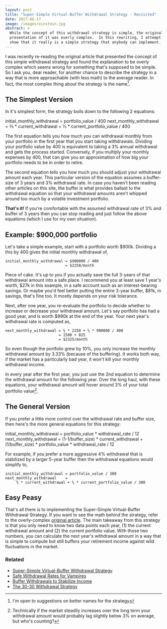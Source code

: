 ```yaml
---
layout: post
title: "Super-Simple Virtual-Buffer Withdrawal Strategy - Revisited"
date: 2017-06-17
image: /images/einstein.jpg
abstract: >
  While the concept of this withdrawal strategy is simple, the original
  presentation of it was overly complex.  In this rewriting, I attempt to
  show that it really is a simple strategy that anybody can implement.
---
```

I was recently re-reading the original article that presented the concept of
this simple withdrawal strategy and found the explanation to be overly complex
which seems wrong for something that's supposed to be simple.
So I ask you, dear reader, for another chance to describe the strategy in a way
that is more approachable (with less math) to the average reader.
In fact, the most complex thing about the strategy is the name[^1].

[^1]: I'm open to suggestions on better names for the strategy

## The Simplest Version

In it's simplest form, the strategy boils down to the following 2 equations:

<div markdown="1" class="highlight">
    initial_monthly_withdrawal = portfolio_value / 400
    next_monthly_withdrawal    =
         ⅔ * current_withdrawal + ⅓ * current_portfolio_value / 400
</div>

The first equation tells you how much you can withdrawal monthly from
your portfolio in the first year that you start taking withdrawals.
Dividing your portfolio value by 400 is equivalent to taking a 3% annual
withdrawal and gets the process started.  Conversely, if you multiply your monthly
expenses by 400, that can give you an approximation of how big your portfolio needs
to be in order to retire.

The second equation tells you how much you should adjust your withdrawal amount
each year.  This particular version of the equation assumes a buffer-size of 3
years and 3% withdrawal rate.  In case you haven't been reading other
articles on this site, the buffer is what provides ballast to the withdrawal
equation so that your withdrawal amounts aren't whipped around too much by a
volatile investment portfolio.

**That's it!**  If you're comfortable with the assumed withdrawal rate of 3%
and buffer of 3 years then you can stop reading and just follow the above
equations (which I use for my own situation).

## Example: $900,000 portfolio

Let's take a simple example, start with a portfolio worth $900k.  Dividing
a this by 400 gives the initial monthly withdrawal of,

    initial_monthly_withdrawal = $900000 / 400
                               = $2250/month

Piece of cake.  It's up to you if you actually save the full 3-years of that
withdrawal amount into a safe place.  I recommend you at least save 1 year's
worth, $27k in this example, in a safe account such as an interest-bearing savings.
Or maybe you'd feel better putting the entire 3-year buffer, $81k, in savings,
that's fine too.  It mostly depends on your risk tolerance.

Next, after one year, you re-evaluate the portfolio to decide whether to increase
or decrease your withdrawal amount.  Let's say portfolio has had a good year, and is
worth $990k at the end of the year.  Your next year's withdrawal rate
is computed as,

    next_monthly_withdrawal = ⅔ * 2250 + ⅓ * 990000 / 400
                            = 1500 + 825
                            = $2325/month

So even though the portfolio grew by 10%, you only increase the monthly withdrawal
amount by 3.33% (because of the buffering).  It works both way, if the market has
a particularly bad year, it won't kill your monthly withdrawal income.

In every year after the first year, you just use the 2nd equation to determine
the withdrawal amount for the following year.  Over
the long haul, with these equations, your withdrawal amount will hover around 3%
of your total portfolio value[^3].

[^3]: Technically if the market steadily increases over the long term your withdrawal amount would probably lag slightly below 3% on average, but who's counting?

## The General Version

If you prefer a little more control over the withdrawal rate and buffer size,
then here's the more general equations for this strategy:

<div markdown="1" class="highlight">
    initial_monthly_withdrawal =
         portfolio_value * withdrawal_rate / 12
    next_monthly_withdrawal    =
         (1-1/buffer_size) * current_withdrawal +
           (1/buffer_size) * portfolio_value * withdrawal_rate / 12
</div>

For example, if you prefer a more aggressive 4% withdrawal that is stabilized
by a larger 5-year buffer then the withdrawal equations would simplify to,

    initial_monthly_withdrawal = portfolio_value / 300
    next_monthly_withdrawal    =
         ⅘ * current_withdrawal + ⅕ * current_portfolio_value / 300

## Easy Peasy

That's all there is to implementing the Super-Simple Virtual-Buffer Withdrawal Strategy.
If you want to see the math behind the strategy, refer to the overly-complex
[original article](/super-simple-virtual-buffer-withdrawal-strategy/).
The main takeaway from this strategy is that you only need to know two data
points each year, (1) the current withdrawal amount and (2) the current
portfolio value.
With those two numbers, you can calculate the next year's withdrawal amount in
a way that is simple to compute but still buffers your retirement income against
wild fluctuations in the market.

### Related

* [Super-Simple Virtual-Buffer Withdrawal Strategy](/super-simple-virtual-buffer-withdrawal-strategy/)
* [Safe Withdrawal Rates for Vampires](/safe-withdrawal-rates-for-vampires/)
* [Buffer Withdrawals to Stabilize Income](/buffer-withdrawals-to-stabilize-income/)
* [The 30-30 Withdrawal Strategy](/the-30-30-withdrawal-strategy/)
